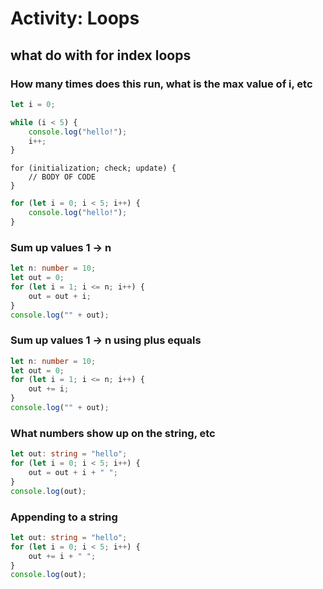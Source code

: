 # Activity: Loops

## what do with for index loops

### How many times does this run, what is the max value of i, etc

```typescript
let i = 0;

while (i < 5) {
    console.log("hello!");
    i++;
}
```

```typescript-ignore
for (initialization; check; update) {
    // BODY OF CODE
}
```

```typescript
for (let i = 0; i < 5; i++) {
    console.log("hello!");
}
```

### Sum up values 1 -> n

```typescript
let n: number = 10;
let out = 0;
for (let i = 1; i <= n; i++) {
    out = out + i;
}
console.log("" + out);
```

### Sum up values 1 -> n using plus equals

```typescript
let n: number = 10;
let out = 0;
for (let i = 1; i <= n; i++) {
    out += i;
}
console.log("" + out);
```

### What numbers show up on the string, etc

```typescript
let out: string = "hello";
for (let i = 0; i < 5; i++) {
    out = out + i + " ";
}
console.log(out);
```

### Appending to a string

```typescript
let out: string = "hello";
for (let i = 0; i < 5; i++) {
    out += i + " ";
}
console.log(out);
```

